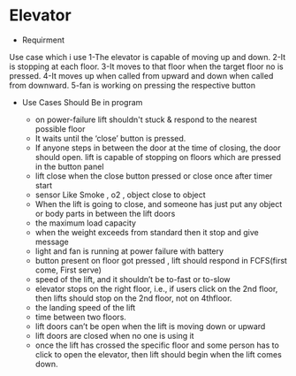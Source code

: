# Elevator 

 - Requirment
 
 Use case which i use 
    1-The elevator is capable of moving up and down.
    2-It is stopping at each floor. 
    3-It moves to that floor when the target floor no is pressed.
    4-It moves up when called from upward and down when called from downward.
    5-fan is working on pressing the respective button 
 
 
 - Use Cases Should Be in program
 
    - on power-failure lift shouldn't stuck & respond to the nearest possible floor
    - It waits until the ‘close’ button is pressed. 
    - If anyone steps in between the door at the time of closing, the door should open. lift is capable of stopping on floors which are pressed in the button panel 
    - lift close when the close button pressed or close once after timer start
    - sensor Like Smoke , o2 , object close to object 
    - When the lift is going to close, and someone has just put any object or body parts in between the lift doors 
    - the maximum load capacity
    - when the weight exceeds from standard then it stop and give message
    - light and fan is running at power failure with battery
    - button present on floor got pressed , lift should respond in FCFS(first come, First serve)
    - speed of the lift, and it shouldn’t be to-fast or to-slow
    - elevator stops on the right floor, i.e., if users click on the 2nd floor, then lifts should stop on the 2nd floor, not on 4thfloor. 
    - the landing speed of the lift 
    - time between two  floors. 
    - lift doors can’t be open when the lift is moving down or upward 
    - lift doors are closed when no one is using it 
    - once the lift has crossed the specific floor and some person has to click to open the elevator, then lift should begin when the lift comes down.
